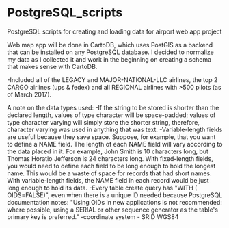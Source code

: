 # PostgreSQL_scripts
PostgreSQL scripts for creating and loading data for airport web app project

Web map app will be done in CartoDB, which uses PostGIS as a backend that can be installed on any PostgreSQL database. I decided to normalize my data as I collected it and work in the beginning on creating a schema that makes sense with CartoDB.

-Included all of the LEGACY and MAJOR-NATIONAL-LLC airlines, the top 2 CARGO airlines (ups & fedex) and all REGIONAL airlines with >500 pilots (as of March 2017).

A note on the data types used:
-If the string to be stored is shorter than the declared length, values of type character will be space-padded; values of type character varying will simply store the shorter string, therefore, character varying was used in anything that was text.
-Variable-length fields are useful because they save space. Suppose, for example, that you want to define a NAME field. The length of each NAME field will vary according to the data placed in it. For example, John Smith is 10 characters long, but Thomas Horatio Jefferson is 24 characters long. With fixed-length fields, you would need to define each field to be long enough to hold the longest name. This would be a waste of space for records that had short names. With variable-length fields, the NAME field in each record would be just long enough to hold its data.
-Every table create query has "WITH ( OIDS=FALSE)", even when there is a unique ID needed because PostgreSQL documentation notes:  "Using OIDs in new applications is not recommended: where possible, using a SERIAL or other sequence generator as the table's primary key is preferred."
-coordinate system - SRID WGS84

